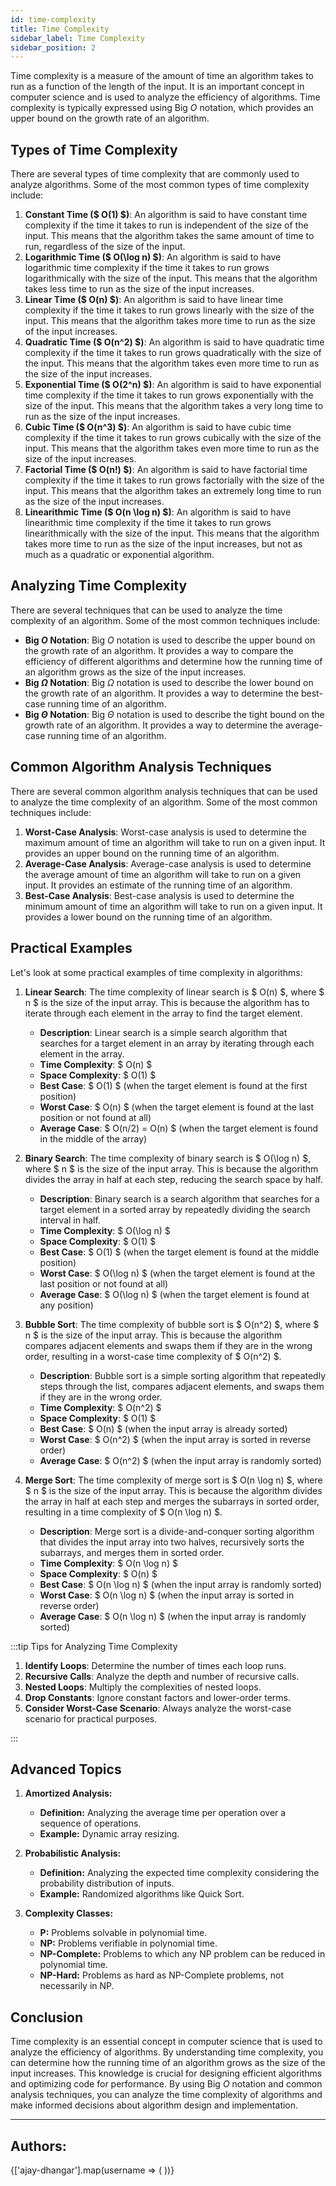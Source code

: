 ```yaml
---
id: time-complexity
title: Time Complexity
sidebar_label: Time Complexity
sidebar_position: 2
---
```


<head>
<meta name="description" content="Learn about time complexity in algorithms, including types like constant, logarithmic, linear, and more. Understand Big O notation, common analysis techniques, and practical examples." />
<meta name="keywords" content="Time Complexity, Big O Notation, Algorithm Analysis, Constant Time, Logarithmic Time, Linear Time, Quadratic Time, Exponential Time, Factorial Time, Amortized Analysis, Probabilistic Analysis, Complexity Classes, Algorithm Efficiency" />
<meta name="author" content="ajay-dhangar" />
<meta name="viewport" content="width=device-width, initial-scale=1.0" />

<meta property="og:title" content="Understanding Time Complexity in Algorithms" />
<meta property="og:description" content="A comprehensive guide to time complexity in algorithms, covering different types, Big O notation, analysis techniques, and practical examples." />
<meta property="og:type" content="article" />
<meta property="og:url" content="https://codeharborhub.github.io/dsa/basic-topics/time-complexity/" />
<meta property="og:image" content="https://codeharborhub.github.io/dsa/assets/images/time-complexity.png" />
<meta property="og:site_name" content="CodeHarborHub" />
<meta property="og:locale" content="en_US" />

</head>


Time complexity is a measure of the amount of time an algorithm takes to run as a function of the length of the input. It is an important concept in computer science and is used to analyze the efficiency of algorithms. Time complexity is typically expressed using Big $O$ notation, which provides an upper bound on the growth rate of an algorithm.

## Types of Time Complexity

There are several types of time complexity that are commonly used to analyze algorithms. Some of the most common types of time complexity include:

1. **Constant Time ($ O(1) $)**: An algorithm is said to have constant time complexity if the time it takes to run is independent of the size of the input. This means that the algorithm takes the same amount of time to run, regardless of the size of the input.
2. **Logarithmic Time ($ O(\log n) $)**: An algorithm is said to have logarithmic time complexity if the time it takes to run grows logarithmically with the size of the input. This means that the algorithm takes less time to run as the size of the input increases.
3. **Linear Time ($ O(n) $)**: An algorithm is said to have linear time complexity if the time it takes to run grows linearly with the size of the input. This means that the algorithm takes more time to run as the size of the input increases.
4. **Quadratic Time ($ O(n^2) $)**: An algorithm is said to have quadratic time complexity if the time it takes to run grows quadratically with the size of the input. This means that the algorithm takes even more time to run as the size of the input increases.
5. **Exponential Time ($ O(2^n) $)**: An algorithm is said to have exponential time complexity if the time it takes to run grows exponentially with the size of the input. This means that the algorithm takes a very long time to run as the size of the input increases.
6. **Cubic Time ($ O(n^3) $)**: An algorithm is said to have cubic time complexity if the time it takes to run grows cubically with the size of the input. This means that the algorithm takes even more time to run as the size of the input increases.
7. **Factorial Time ($ O(n!) $)**: An algorithm is said to have factorial time complexity if the time it takes to run grows factorially with the size of the input. This means that the algorithm takes an extremely long time to run as the size of the input increases.
8. **Linearithmic Time ($ O(n \log n) $)**: An algorithm is said to have linearithmic time complexity if the time it takes to run grows linearithmically with the size of the input. This means that the algorithm takes more time to run as the size of the input increases, but not as much as a quadratic or exponential algorithm.

## Analyzing Time Complexity

There are several techniques that can be used to analyze the time complexity of an algorithm. Some of the most common techniques include:

- **Big $O$ Notation**: Big $O$ notation is used to describe the upper bound on the growth rate of an algorithm. It provides a way to compare the efficiency of different algorithms and determine how the running time of an algorithm grows as the size of the input increases.
- **Big $\Omega$ Notation**: Big $\Omega$ notation is used to describe the lower bound on the growth rate of an algorithm. It provides a way to determine the best-case running time of an algorithm.
- **Big $\Theta$ Notation**: Big $\Theta$ notation is used to describe the tight bound on the growth rate of an algorithm. It provides a way to determine the average-case running time of an algorithm.

## Common Algorithm Analysis Techniques

There are several common algorithm analysis techniques that can be used to analyze the time complexity of an algorithm. Some of the most common techniques include:

1. **Worst-Case Analysis**: Worst-case analysis is used to determine the maximum amount of time an algorithm will take to run on a given input. It provides an upper bound on the running time of an algorithm.
2. **Average-Case Analysis**: Average-case analysis is used to determine the average amount of time an algorithm will take to run on a given input. It provides an estimate of the running time of an algorithm.
3. **Best-Case Analysis**: Best-case analysis is used to determine the minimum amount of time an algorithm will take to run on a given input. It provides a lower bound on the running time of an algorithm.

## Practical Examples

Let's look at some practical examples of time complexity in algorithms:

1. **Linear Search**: The time complexity of linear search is $ O(n) $, where $ n $ is the size of the input array. This is because the algorithm has to iterate through each element in the array to find the target element.
    - **Description**: Linear search is a simple search algorithm that searches for a target element in an array by iterating through each element in the array.
    - **Time Complexity**: $ O(n) $
    - **Space Complexity**: $ O(1) $
    - **Best Case**: $ O(1) $ (when the target element is found at the first position)
    - **Worst Case**: $ O(n) $ (when the target element is found at the last position or not found at all)
    - **Average Case**: $ O(n/2) = O(n) $ (when the target element is found in the middle of the array)

2. **Binary Search**: The time complexity of binary search is $ O(\log n) $, where $ n $ is the size of the input array. This is because the algorithm divides the array in half at each step, reducing the search space by half.
    - **Description**: Binary search is a search algorithm that searches for a target element in a sorted array by repeatedly dividing the search interval in half.
    - **Time Complexity**: $ O(\log n) $
    - **Space Complexity**: $ O(1) $
    - **Best Case**: $ O(1) $ (when the target element is found at the middle position)
    - **Worst Case**: $ O(\log n) $ (when the target element is found at the last position or not found at all)
    - **Average Case**: $ O(\log n) $ (when the target element is found at any position)

3. **Bubble Sort**: The time complexity of bubble sort is $ O(n^2) $, where $ n $ is the size of the input array. This is because the algorithm compares adjacent elements and swaps them if they are in the wrong order, resulting in a worst-case time complexity of $ O(n^2) $.
    - **Description**: Bubble sort is a simple sorting algorithm that repeatedly steps through the list, compares adjacent elements, and swaps them if they are in the wrong order.
    - **Time Complexity**: $ O(n^2) $
    - **Space Complexity**: $ O(1) $
    - **Best Case**: $ O(n) $ (when the input array is already sorted)
    - **Worst Case**: $ O(n^2) $ (when the input array is sorted in reverse order)
    - **Average Case**: $ O(n^2) $ (when the input array is randomly sorted)

4. **Merge Sort**: The time complexity of merge sort is $ O(n \log n) $, where $ n $ is the size of the input array. This is because the algorithm divides the array in half at each step and merges the subarrays in sorted order, resulting in a time complexity of $ O(n \log n) $.
    - **Description**: Merge sort is a divide-and-conquer sorting algorithm that divides the input array into two halves, recursively sorts the subarrays, and merges them in sorted order.
    - **Time Complexity**: $ O(n \log n) $
    - **Space Complexity**: $ O(n) $
    - **Best Case**: $ O(n \log n) $ (when the input array is randomly sorted)
    - **Worst Case**: $ O(n \log n) $ (when the input array is sorted in reverse order)
    - **Average Case**: $ O(n \log n) $ (when the input array is randomly sorted)

:::tip Tips for Analyzing Time Complexity

1. **Identify Loops**: Determine the number of times each loop runs.
2. **Recursive Calls**: Analyze the depth and number of recursive calls.
3. **Nested Loops**: Multiply the complexities of nested loops.
4. **Drop Constants**: Ignore constant factors and lower-order terms.
5. **Consider Worst-Case Scenario**: Always analyze the worst-case scenario for practical purposes.

:::

## Advanced Topics

1. **Amortized Analysis:**
    - **Definition:** Analyzing the average time per operation over a sequence of operations.
    - **Example:** Dynamic array resizing.
  
2. **Probabilistic Analysis:**
    - **Definition:** Analyzing the expected time complexity considering the probability distribution of inputs.
    - **Example:** Randomized algorithms like Quick Sort.

3. **Complexity Classes:**

    - **P:** Problems solvable in polynomial time.
    - **NP:** Problems verifiable in polynomial time.
    - **NP-Complete:** Problems to which any NP problem can be reduced in polynomial time.
    - **NP-Hard:** Problems as hard as NP-Complete problems, not necessarily in NP.

## Conclusion

Time complexity is an essential concept in computer science that is used to analyze the efficiency of algorithms. By understanding time complexity, you can determine how the running time of an algorithm grows as the size of the input increases. This knowledge is crucial for designing efficient algorithms and optimizing code for performance. By using Big $O$ notation and common analysis techniques, you can analyze the time complexity of algorithms and make informed decisions about algorithm design and implementation.

---

<h2>Authors:</h2>

<div style={{display: 'flex', flexWrap: 'wrap', justifyContent: 'space-between', gap: '10px'}}>
{['ajay-dhangar'].map(username => (
    <Author key={username} username={username} />
))}
</div>
